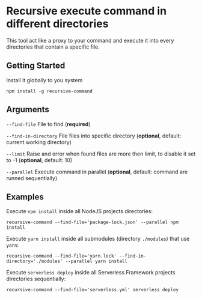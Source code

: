 # Recursive execute command in different directories

This tool act like a proxy to your command and execute it into every directories that contain a specific file.

## Getting Started

Install it globally to you system
```
npm install -g recursive-command
```

## Arguments

`--find-file` File to find (**required**)

`--find-in-directory` File files into specific directory (**optional**, default: current working directory)

`--limit` Raise and error when found files are more then limit, to disable it set to -1 (**optional**, default: 10)

`--parallel` Execute command in parallel (**optional**, default: command are runned sequentially)

## Examples

Execute `npm install` inside all NodeJS projects directories:
```
recursive-command --find-file='package-lock.json' --parallel npm install
```

Execute `yarn install` inside all submodules (directory `./modules`) that use `yarn`:
```
recursive-command --find-file='yarn.lock' --find-in-directory='./modules' --parallel yarn install
```

Execute `serverless deploy` inside all Serverless Framework projects directories sequentially:
```
recursive-command --find-file='serverless.yml' serverless deploy
```
